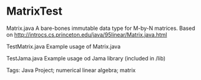 MatrixTest
==========

Matrix.java
 A bare-bones immutable data type for M-by-N matrices. Based on http://introcs.cs.princeton.edu/java/95linear/Matrix.java.html

TestMatrix.java
 Example usage of Matrix.java

TestJama.java
 Example usage od Jama library (included in /lib)


Tags: Java Project; numerical linear algebra; matrix

